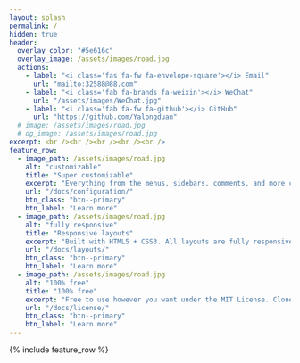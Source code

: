 ```yaml
---
layout: splash
permalink: /
hidden: true
header:
  overlay_color: "#5e616c"
  overlay_image: /assets/images/road.jpg
  actions:
    - label: "<i class='fas fa-fw fa-envelope-square'></i> Email"
      url: "mailto:32588@88.com"
    - label: "<i class='fab fa-brands fa-weixin'></i> WeChat"
      url: "/assets/images/WeChat.jpg"
    - label: "<i class='fab fa-fw fa-github'></i> GitHub"
      url: "https://github.com/Yalongduan"
  # image: /assets/images/road.jpg
  # og_image: /assets/images/road.jpg
excerpt: <br /><br /><br /><br /><br />
feature_row:
  - image_path: /assets/images/road.jpg
    alt: "customizable"
    title: "Super customizable"
    excerpt: "Everything from the menus, sidebars, comments, and more can be configured or set with YAML Front Matter."
    url: "/docs/configuration/"
    btn_class: "btn--primary"
    btn_label: "Learn more"
  - image_path: /assets/images/road.jpg
    alt: "fully responsive"
    title: "Responsive layouts"
    excerpt: "Built with HTML5 + CSS3. All layouts are fully responsive with helpers to augment your content."
    url: "/docs/layouts/"
    btn_class: "btn--primary"
    btn_label: "Learn more"
  - image_path: /assets/images/road.jpg
    alt: "100% free"
    title: "100% free"
    excerpt: "Free to use however you want under the MIT License. Clone it, fork it, customize it... whatever!"
    url: "/docs/license/"
    btn_class: "btn--primary"
    btn_label: "Learn more"      
---
```


{% include feature_row %}